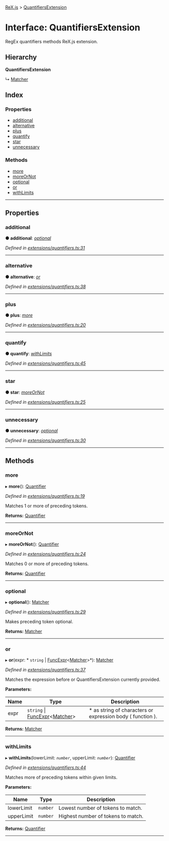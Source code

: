 [ReX.js](../README.md) > [QuantifiersExtension](../interfaces/quantifiersextension.md)

# Interface: QuantifiersExtension

RegEx quantifiers methods ReX.js extension.

## Hierarchy

**QuantifiersExtension**

↳  [Matcher](../classes/matcher.md)

## Index

### Properties

* [additional](quantifiersextension.md#additional)
* [alternative](quantifiersextension.md#alternative)
* [plus](quantifiersextension.md#plus)
* [quantify](quantifiersextension.md#quantify)
* [star](quantifiersextension.md#star)
* [unnecessary](quantifiersextension.md#unnecessary)

### Methods

* [more](quantifiersextension.md#more)
* [moreOrNot](quantifiersextension.md#moreornot)
* [optional](quantifiersextension.md#optional)
* [or](quantifiersextension.md#or)
* [withLimits](quantifiersextension.md#withlimits)

---

## Properties

<a id="additional"></a>

###  additional

**● additional**: *[optional](quantifiersextension.md#optional)*

*Defined in [extensions/quantifiers.ts:31](https://github.com/areknawo/Rex/blob/cd201a2/src/extensions/quantifiers.ts#L31)*

___
<a id="alternative"></a>

###  alternative

**● alternative**: *[or](quantifiersextension.md#or)*

*Defined in [extensions/quantifiers.ts:38](https://github.com/areknawo/Rex/blob/cd201a2/src/extensions/quantifiers.ts#L38)*

___
<a id="plus"></a>

###  plus

**● plus**: *[more](quantifiersextension.md#more)*

*Defined in [extensions/quantifiers.ts:20](https://github.com/areknawo/Rex/blob/cd201a2/src/extensions/quantifiers.ts#L20)*

___
<a id="quantify"></a>

###  quantify

**● quantify**: *[withLimits](quantifiersextension.md#withlimits)*

*Defined in [extensions/quantifiers.ts:45](https://github.com/areknawo/Rex/blob/cd201a2/src/extensions/quantifiers.ts#L45)*

___
<a id="star"></a>

###  star

**● star**: *[moreOrNot](quantifiersextension.md#moreornot)*

*Defined in [extensions/quantifiers.ts:25](https://github.com/areknawo/Rex/blob/cd201a2/src/extensions/quantifiers.ts#L25)*

___
<a id="unnecessary"></a>

###  unnecessary

**● unnecessary**: *[optional](quantifiersextension.md#optional)*

*Defined in [extensions/quantifiers.ts:30](https://github.com/areknawo/Rex/blob/cd201a2/src/extensions/quantifiers.ts#L30)*

___

## Methods

<a id="more"></a>

###  more

▸ **more**(): [Quantifier](quantifier.md)

*Defined in [extensions/quantifiers.ts:19](https://github.com/areknawo/Rex/blob/cd201a2/src/extensions/quantifiers.ts#L19)*

Matches 1 or more of preceding tokens.

**Returns:** [Quantifier](quantifier.md)

___
<a id="moreornot"></a>

###  moreOrNot

▸ **moreOrNot**(): [Quantifier](quantifier.md)

*Defined in [extensions/quantifiers.ts:24](https://github.com/areknawo/Rex/blob/cd201a2/src/extensions/quantifiers.ts#L24)*

Matches 0 or more of preceding tokens.

**Returns:** [Quantifier](quantifier.md)

___
<a id="optional"></a>

###  optional

▸ **optional**(): [Matcher](../classes/matcher.md)

*Defined in [extensions/quantifiers.ts:29](https://github.com/areknawo/Rex/blob/cd201a2/src/extensions/quantifiers.ts#L29)*

Makes preceding token optional.

**Returns:** [Matcher](../classes/matcher.md)

___
<a id="or"></a>

###  or

▸ **or**(expr: * `string` &#124; [FuncExpr](funcexpr.md)<[Matcher](../classes/matcher.md)>*): [Matcher](../classes/matcher.md)

*Defined in [extensions/quantifiers.ts:37](https://github.com/areknawo/Rex/blob/cd201a2/src/extensions/quantifiers.ts#L37)*

Matches the expression before or QuantifiersExtension currently provided.

**Parameters:**

| Name | Type | Description |
| ------ | ------ | ------ |
| expr |  `string` &#124; [FuncExpr](funcexpr.md)<[Matcher](../classes/matcher.md)>|  *   as string of characters or expression body ( function ). |

**Returns:** [Matcher](../classes/matcher.md)

___
<a id="withlimits"></a>

###  withLimits

▸ **withLimits**(lowerLimit: *`number`*, upperLimit: *`number`*): [Quantifier](quantifier.md)

*Defined in [extensions/quantifiers.ts:44](https://github.com/areknawo/Rex/blob/cd201a2/src/extensions/quantifiers.ts#L44)*

Matches more of preceding tokens within given limits.

**Parameters:**

| Name | Type | Description |
| ------ | ------ | ------ |
| lowerLimit | `number` |  Lowest number of tokens to match. |
| upperLimit | `number` |  Highest number of tokens to match. |

**Returns:** [Quantifier](quantifier.md)

___

